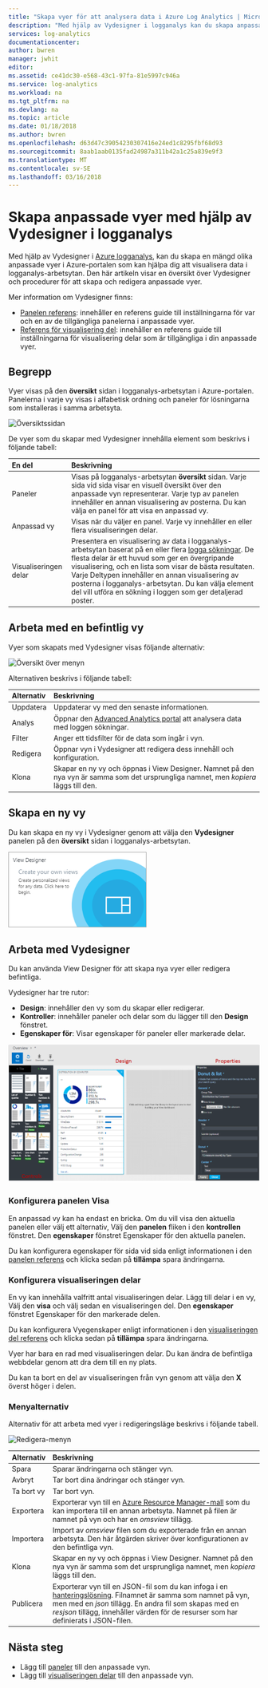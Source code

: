 ```yaml
---
title: "Skapa vyer för att analysera data i Azure Log Analytics | Microsoft Docs"
description: "Med hjälp av Vydesigner i logganalys kan du skapa anpassade vyer som visas i Azure-portalen och innehåller en mängd olika datavisualiseringar i logganalys-arbetsytan. Den här artikeln innehåller en översikt över Vydesigner och visar procedurer för att skapa och redigera anpassade vyer."
services: log-analytics
documentationcenter: 
author: bwren
manager: jwhit
editor: 
ms.assetid: ce41dc30-e568-43c1-97fa-81e5997c946a
ms.service: log-analytics
ms.workload: na
ms.tgt_pltfrm: na
ms.devlang: na
ms.topic: article
ms.date: 01/18/2018
ms.author: bwren
ms.openlocfilehash: d63d47c39054230307416e24ed1c8295fbf68d93
ms.sourcegitcommit: 8aab1aab0135fad24987a311b42a1c25a839e9f3
ms.translationtype: MT
ms.contentlocale: sv-SE
ms.lasthandoff: 03/16/2018
---
```

# <a name="create-custom-views-by-using-view-designer-in-log-analytics"></a>Skapa anpassade vyer med hjälp av Vydesigner i logganalys
Med hjälp av Vydesigner i [Azure logganalys](log-analytics-overview.md), kan du skapa en mängd olika anpassade vyer i Azure-portalen som kan hjälpa dig att visualisera data i logganalys-arbetsytan. Den här artikeln visar en översikt över Vydesigner och procedurer för att skapa och redigera anpassade vyer.

Mer information om Vydesigner finns:

* [Panelen referens](log-analytics-view-designer-tiles.md): innehåller en referens guide till inställningarna för var och en av de tillgängliga panelerna i anpassade vyer.
* [Referens för visualisering del](log-analytics-view-designer-parts.md): innehåller en referens guide till inställningarna för visualisering delar som är tillgängliga i din anpassade vyer.


## <a name="concepts"></a>Begrepp
Vyer visas på den **översikt** sidan i logganalys-arbetsytan i Azure-portalen. Panelerna i varje vy visas i alfabetisk ordning och paneler för lösningarna som installeras i samma arbetsyta.

![Översiktssidan](media/log-analytics-view-designer/overview-page.png)

De vyer som du skapar med Vydesigner innehålla element som beskrivs i följande tabell:

| En del | Beskrivning |
|:--- |:--- |
| Paneler | Visas på logganalys-arbetsytan **översikt** sidan. Varje sida vid sida visar en visuell översikt över den anpassade vyn representerar. Varje typ av panelen innehåller en annan visualisering av posterna. Du kan välja en panel för att visa en anpassad vy. |
| Anpassad vy | Visas när du väljer en panel. Varje vy innehåller en eller flera visualiseringen delar. |
| Visualiseringen delar | Presentera en visualisering av data i logganalys-arbetsytan baserat på en eller flera [logga sökningar](log-analytics-log-searches.md). De flesta delar är ett huvud som ger en övergripande visualisering, och en lista som visar de bästa resultaten. Varje Deltypen innehåller en annan visualisering av posterna i logganalys-arbetsytan. Du kan välja element del vill utföra en sökning i loggen som ger detaljerad poster. |


## <a name="work-with-an-existing-view"></a>Arbeta med en befintlig vy
Vyer som skapats med Vydesigner visas följande alternativ:

![Översikt över menyn](media/log-analytics-view-designer/overview-menu.png)

Alternativen beskrivs i följande tabell:

| Alternativ | Beskrivning |
|:--|:--|
| Uppdatera   | Uppdaterar vy med den senaste informationen. | 
| Analys | Öppnar den [Advanced Analytics portal](log-analytics-log-search-portals.md#advanced-analytics-portal) att analysera data med loggen sökningar. |
| Filter    | Anger ett tidsfilter för de data som ingår i vyn. |
| Redigera      | Öppnar vyn i Vydesigner att redigera dess innehåll och konfiguration.  |
| Klona     | Skapar en ny vy och öppnas i View Designer. Namnet på den nya vyn är samma som det ursprungliga namnet, men *kopiera* läggs till den. |


## <a name="create-a-new-view"></a>Skapa en ny vy
Du kan skapa en ny vy i Vydesigner genom att välja den **Vydesigner** panelen på den **översikt** sidan i logganalys-arbetsytan.

![Visa Designer panelen](media/log-analytics-view-designer/view-designer-tile.png)


## <a name="work-with-view-designer"></a>Arbeta med Vydesigner
Du kan använda View Designer för att skapa nya vyer eller redigera befintliga. 

Vydesigner har tre rutor: 
* **Design**: innehåller den vy som du skapar eller redigerar. 
* **Kontroller**: innehåller paneler och delar som du lägger till den **Design** fönstret. 
* **Egenskaper för**: Visar egenskaper för paneler eller markerade delar.

![Vydesigner](media/log-analytics-view-designer/view-designer-screenshot.png)

### <a name="configure-the-view-tile"></a>Konfigurera panelen Visa
En anpassad vy kan ha endast en bricka. Om du vill visa den aktuella panelen eller välj ett alternativ, Välj den **panelen** fliken i den **kontrollen** fönstret. Den **egenskaper** fönstret Egenskaper för den aktuella panelen. 

Du kan konfigurera egenskaper för sida vid sida enligt informationen i den [panelen referens](log-analytics-view-designer-tiles.md) och klicka sedan på **tillämpa** spara ändringarna.

### <a name="configure-the-visualization-parts"></a>Konfigurera visualiseringen delar
En vy kan innehålla valfritt antal visualiseringen delar. Lägg till delar i en vy, Välj den **visa** och välj sedan en visualiseringen del. Den **egenskaper** fönstret Egenskaper för den markerade delen. 

Du kan konfigurera Vyegenskaper enligt informationen i den [visualiseringen del referens](log-analytics-view-designer-parts.md) och klicka sedan på **tillämpa** spara ändringarna.

Vyer har bara en rad med visualiseringen delar. Du kan ändra de befintliga webbdelar genom att dra dem till en ny plats.

Du kan ta bort en del av visualiseringen från vyn genom att välja den **X** överst höger i delen.


### <a name="menu-options"></a>Menyalternativ
Alternativ för att arbeta med vyer i redigeringsläge beskrivs i följande tabell.

![Redigera-menyn](media/log-analytics-view-designer/edit-menu.png)

| Alternativ | Beskrivning |
|:--|:--|
| Spara        | Sparar ändringarna och stänger vyn. |
| Avbryt      | Tar bort dina ändringar och stänger vyn. |
| Ta bort vy | Tar bort vyn. |
| Exportera      | Exporterar vyn till en [Azure Resource Manager-mall](../azure-resource-manager/resource-group-authoring-templates.md) som du kan importera till en annan arbetsyta. Namnet på filen är namnet på vyn och har en *omsview* tillägg. |
| Importera      | Import av *omsview* filen som du exporterade från en annan arbetsyta. Den här åtgärden skriver över konfigurationen av den befintliga vyn. |
| Klona       | Skapar en ny vy och öppnas i View Designer. Namnet på den nya vyn är samma som det ursprungliga namnet, men *kopiera* läggs till den. |
| Publicera     | Exporterar vyn till en JSON-fil som du kan infoga i en [hanteringslösning](../operations-management-suite/operations-management-suite-solutions-resources-views.md). Filnamnet är samma som namnet på vyn, men med en *json* tillägg. En andra fil som skapas med en *resjson* tillägg, innehåller värden för de resurser som har definierats i JSON-filen.

## <a name="next-steps"></a>Nästa steg
* Lägg till [paneler](log-analytics-view-designer-tiles.md) till den anpassade vyn.
* Lägg till [visualiseringen delar](log-analytics-view-designer-parts.md) till den anpassade vyn.
